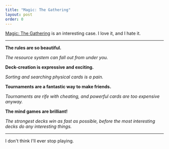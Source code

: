 ```yaml
---
title: "Magic: The Gathering"
layout: post
order: 0
---
```


[Magic: The Gathering](https://magic.wizards.com/en/game-info/gameplay/rules-and-formats/rules) is an interesting case. I love it, and I hate it.

----

**The rules are so beautiful.**

*The resource system can fall out from under you.*

**Deck-creation is expressive and exciting.**

*Sorting and searching physical cards is a pain.*

**Tournaments are a fantastic way to make friends.**

*Tournaments are rife with cheating, and powerful cards are too expensive anyway.*

**The mind games are brilliant!**

*The strongest decks win as fast as possible, before the most interesting decks do any interesting things.*

----

I don't think I'll ever stop playing.
